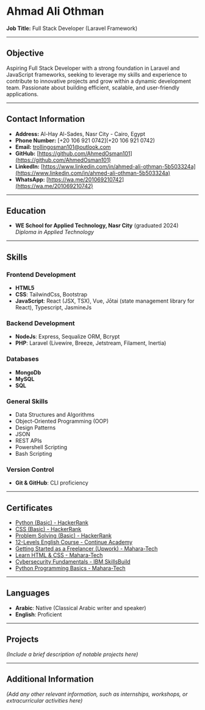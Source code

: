 # Ahmad Ali Othman

**Job Title:** Full Stack Developer (Laravel Framework)

---

## Objective

Aspiring Full Stack Developer with a strong foundation in Laravel and JavaScript frameworks, seeking to leverage my skills and experience to contribute to innovative projects and grow within a dynamic development team. Passionate about building efficient, scalable, and user-friendly applications.

---

## Contact Information

- **Address:** Al-Hay Al-Sades, Nasr City - Cairo, Egypt
- **Phone Number:** [+20 106 921 0742](+20 106 921 0742)
- **Email:** [trollingosman101@outlook.com](mailto:trollingosman101@outlook.com)
- **GitHub:** [https://github.com/AhmedOsman101](https://github.com/AhmedOsman101)
- **LinkedIn:** [https://www.linkedin.com/in/ahmed-ali-othman-5b503324a](https://www.linkedin.com/in/ahmed-ali-othman-5b503324a)
- **WhatsApp:** [https://wa.me/201069210742](https://wa.me/201069210742)

---

## Education

- **WE School for Applied Technology, Nasr City** (graduated 2024)
  *Diploma in Applied Technology*

---

## Skills

### Frontend Development
- **HTML5**
- **CSS**: TailwindCss, Bootstrap
- **JavaScript**: React (JSX, TSX), Vue, Jōtai (state management library for React), Typescript, JasmineJs

### Backend Development
- **NodeJs**: Express, Sequalize ORM, Bcrypt
- **PHP**: Laravel (Livewire, Breeze, Jetstream, Filament, Inertia)

### Databases
- **MongoDb**
- **MySQL**
- **SQL**

### General Skills
- Data Structures and Algorithms
- Object-Oriented Programming (OOP)
- Design Patterns
- JSON
- REST APIs
- Powershell Scripting
- Bash Scripting

### Version Control
- **Git & GitHub**: CLI proficiency

---

## Certificates

- [Python (Basic) - HackerRank](https://www.hackerrank.com/certificates/d4c867f6386c)
- [CSS (Basic) - HackerRank](https://www.hackerrank.com/certificates/f78c00888d0f)
- [Problem Solving (Basic) - HackerRank](https://www.hackerrank.com/certificates/c7ab7d3eea2a)
- [12-Levels English Course - Continue Academy](#)
- [Getting Started as a Freelancer (Upwork) - Mahara-Tech](#)
- [Learn HTML & CSS - Mahara-Tech](#)
- [Cybersecurity Fundamentals - IBM SkillsBuild](#)
- [Python Programming Basics - Mahara-Tech](#)

---

## Languages

- **Arabic**: Native (Classical Arabic writer and speaker)
- **English**: Proficient

---

## Projects

*(Include a brief description of notable projects here)*

---

## Additional Information

*(Add any other relevant information, such as internships, workshops, or extracurricular activities here)*


